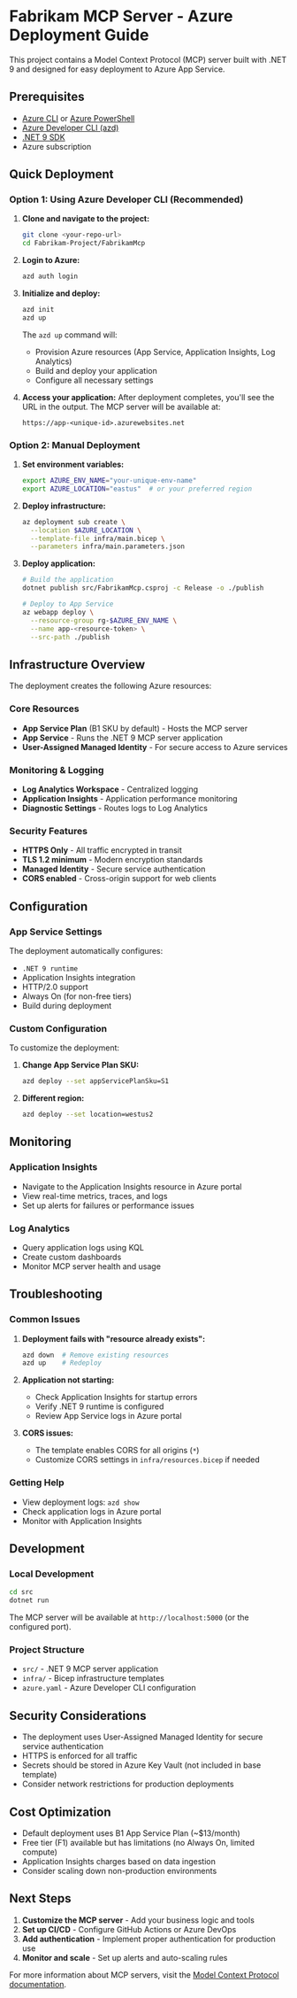 # Fabrikam MCP Server - Azure Deployment Guide

This project contains a Model Context Protocol (MCP) server built with .NET 9 and designed for easy deployment to Azure App Service.

## Prerequisites

- [Azure CLI](https://docs.microsoft.com/en-us/cli/azure/install-azure-cli) or [Azure PowerShell](https://docs.microsoft.com/en-us/powershell/azure/install-az-ps)
- [Azure Developer CLI (azd)](https://docs.microsoft.com/en-us/azure/developer/azure-developer-cli/install-azd)
- [.NET 9 SDK](https://dotnet.microsoft.com/download)
- Azure subscription

## Quick Deployment

### Option 1: Using Azure Developer CLI (Recommended)

1. **Clone and navigate to the project:**
   ```bash
   git clone <your-repo-url>
   cd Fabrikam-Project/FabrikamMcp
   ```

2. **Login to Azure:**
   ```bash
   azd auth login
   ```

3. **Initialize and deploy:**
   ```bash
   azd init
   azd up
   ```

   The `azd up` command will:
   - Provision Azure resources (App Service, Application Insights, Log Analytics)
   - Build and deploy your application
   - Configure all necessary settings

4. **Access your application:**
   After deployment completes, you'll see the URL in the output. The MCP server will be available at:
   ```
   https://app-<unique-id>.azurewebsites.net
   ```

### Option 2: Manual Deployment

1. **Set environment variables:**
   ```bash
   export AZURE_ENV_NAME="your-unique-env-name"
   export AZURE_LOCATION="eastus"  # or your preferred region
   ```

2. **Deploy infrastructure:**
   ```bash
   az deployment sub create \
     --location $AZURE_LOCATION \
     --template-file infra/main.bicep \
     --parameters infra/main.parameters.json
   ```

3. **Deploy application:**
   ```bash
   # Build the application
   dotnet publish src/FabrikamMcp.csproj -c Release -o ./publish
   
   # Deploy to App Service
   az webapp deploy \
     --resource-group rg-$AZURE_ENV_NAME \
     --name app-<resource-token> \
     --src-path ./publish
   ```

## Infrastructure Overview

The deployment creates the following Azure resources:

### Core Resources
- **App Service Plan** (B1 SKU by default) - Hosts the MCP server
- **App Service** - Runs the .NET 9 MCP server application
- **User-Assigned Managed Identity** - For secure access to Azure services

### Monitoring & Logging
- **Log Analytics Workspace** - Centralized logging
- **Application Insights** - Application performance monitoring
- **Diagnostic Settings** - Routes logs to Log Analytics

### Security Features
- **HTTPS Only** - All traffic encrypted in transit
- **TLS 1.2 minimum** - Modern encryption standards
- **Managed Identity** - Secure service authentication
- **CORS enabled** - Cross-origin support for web clients

## Configuration

### App Service Settings
The deployment automatically configures:
- `.NET 9 runtime`
- Application Insights integration
- HTTP/2.0 support
- Always On (for non-free tiers)
- Build during deployment

### Custom Configuration
To customize the deployment:

1. **Change App Service Plan SKU:**
   ```bash
   azd deploy --set appServicePlanSku=S1
   ```

2. **Different region:**
   ```bash
   azd deploy --set location=westus2
   ```

## Monitoring

### Application Insights
- Navigate to the Application Insights resource in Azure portal
- View real-time metrics, traces, and logs
- Set up alerts for failures or performance issues

### Log Analytics
- Query application logs using KQL
- Create custom dashboards
- Monitor MCP server health and usage

## Troubleshooting

### Common Issues

1. **Deployment fails with "resource already exists":**
   ```bash
   azd down  # Remove existing resources
   azd up    # Redeploy
   ```

2. **Application not starting:**
   - Check Application Insights for startup errors
   - Verify .NET 9 runtime is configured
   - Review App Service logs in Azure portal

3. **CORS issues:**
   - The template enables CORS for all origins (`*`)
   - Customize CORS settings in `infra/resources.bicep` if needed

### Getting Help
- View deployment logs: `azd show`
- Check application logs in Azure portal
- Monitor with Application Insights

## Development

### Local Development
```bash
cd src
dotnet run
```

The MCP server will be available at `http://localhost:5000` (or the configured port).

### Project Structure
- `src/` - .NET 9 MCP server application
- `infra/` - Bicep infrastructure templates
- `azure.yaml` - Azure Developer CLI configuration

## Security Considerations

- The deployment uses User-Assigned Managed Identity for secure service authentication
- HTTPS is enforced for all traffic
- Secrets should be stored in Azure Key Vault (not included in base template)
- Consider network restrictions for production deployments

## Cost Optimization

- Default deployment uses B1 App Service Plan (~$13/month)
- Free tier (F1) available but has limitations (no Always On, limited compute)
- Application Insights charges based on data ingestion
- Consider scaling down non-production environments

## Next Steps

1. **Customize the MCP server** - Add your business logic and tools
2. **Set up CI/CD** - Configure GitHub Actions or Azure DevOps
3. **Add authentication** - Implement proper authentication for production use
4. **Monitor and scale** - Set up alerts and auto-scaling rules

For more information about MCP servers, visit the [Model Context Protocol documentation](https://modelcontextprotocol.io/).
